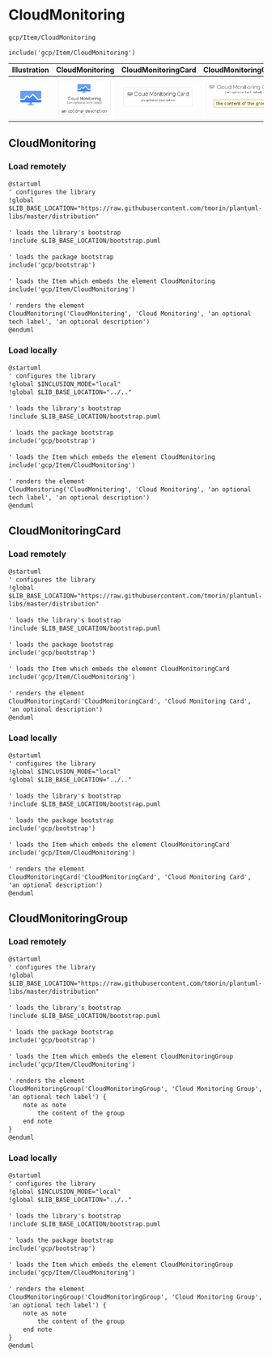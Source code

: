# CloudMonitoring


```text
gcp/Item/CloudMonitoring
```

```text
include('gcp/Item/CloudMonitoring')
```



| Illustration | CloudMonitoring | CloudMonitoringCard | CloudMonitoringGroup |
| :---: | :---: | :---: | :---: |
| ![illustration for Illustration](../../gcp/Item/CloudMonitoring.png) | ![illustration for CloudMonitoring](../../gcp/Item/CloudMonitoring.Local.png) | ![illustration for CloudMonitoringCard](../../gcp/Item/CloudMonitoringCard.Local.png) | ![illustration for CloudMonitoringGroup](../../gcp/Item/CloudMonitoringGroup.Local.png) |




## CloudMonitoring

### Load remotely
```plantuml
@startuml
' configures the library
!global $LIB_BASE_LOCATION="https://raw.githubusercontent.com/tmorin/plantuml-libs/master/distribution"

' loads the library's bootstrap
!include $LIB_BASE_LOCATION/bootstrap.puml

' loads the package bootstrap
include('gcp/bootstrap')

' loads the Item which embeds the element CloudMonitoring
include('gcp/Item/CloudMonitoring')

' renders the element
CloudMonitoring('CloudMonitoring', 'Cloud Monitoring', 'an optional tech label', 'an optional description')
@enduml
```

### Load locally
```plantuml
@startuml
' configures the library
!global $INCLUSION_MODE="local"
!global $LIB_BASE_LOCATION="../.."

' loads the library's bootstrap
!include $LIB_BASE_LOCATION/bootstrap.puml

' loads the package bootstrap
include('gcp/bootstrap')

' loads the Item which embeds the element CloudMonitoring
include('gcp/Item/CloudMonitoring')

' renders the element
CloudMonitoring('CloudMonitoring', 'Cloud Monitoring', 'an optional tech label', 'an optional description')
@enduml
```

## CloudMonitoringCard

### Load remotely
```plantuml
@startuml
' configures the library
!global $LIB_BASE_LOCATION="https://raw.githubusercontent.com/tmorin/plantuml-libs/master/distribution"

' loads the library's bootstrap
!include $LIB_BASE_LOCATION/bootstrap.puml

' loads the package bootstrap
include('gcp/bootstrap')

' loads the Item which embeds the element CloudMonitoringCard
include('gcp/Item/CloudMonitoring')

' renders the element
CloudMonitoringCard('CloudMonitoringCard', 'Cloud Monitoring Card', 'an optional description')
@enduml
```

### Load locally
```plantuml
@startuml
' configures the library
!global $INCLUSION_MODE="local"
!global $LIB_BASE_LOCATION="../.."

' loads the library's bootstrap
!include $LIB_BASE_LOCATION/bootstrap.puml

' loads the package bootstrap
include('gcp/bootstrap')

' loads the Item which embeds the element CloudMonitoringCard
include('gcp/Item/CloudMonitoring')

' renders the element
CloudMonitoringCard('CloudMonitoringCard', 'Cloud Monitoring Card', 'an optional description')
@enduml
```

## CloudMonitoringGroup

### Load remotely
```plantuml
@startuml
' configures the library
!global $LIB_BASE_LOCATION="https://raw.githubusercontent.com/tmorin/plantuml-libs/master/distribution"

' loads the library's bootstrap
!include $LIB_BASE_LOCATION/bootstrap.puml

' loads the package bootstrap
include('gcp/bootstrap')

' loads the Item which embeds the element CloudMonitoringGroup
include('gcp/Item/CloudMonitoring')

' renders the element
CloudMonitoringGroup('CloudMonitoringGroup', 'Cloud Monitoring Group', 'an optional tech label') {
    note as note
        the content of the group
    end note
}
@enduml
```

### Load locally
```plantuml
@startuml
' configures the library
!global $INCLUSION_MODE="local"
!global $LIB_BASE_LOCATION="../.."

' loads the library's bootstrap
!include $LIB_BASE_LOCATION/bootstrap.puml

' loads the package bootstrap
include('gcp/bootstrap')

' loads the Item which embeds the element CloudMonitoringGroup
include('gcp/Item/CloudMonitoring')

' renders the element
CloudMonitoringGroup('CloudMonitoringGroup', 'Cloud Monitoring Group', 'an optional tech label') {
    note as note
        the content of the group
    end note
}
@enduml
```

